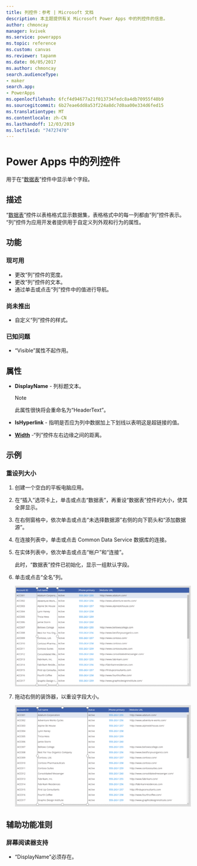 ```yaml
---
title: 列控件：参考 | Microsoft 文档
description: 本主题提供有关 Microsoft Power Apps 中的列控件的信息。
author: chmoncay
manager: kvivek
ms.service: powerapps
ms.topic: reference
ms.custom: canvas
ms.reviewer: tapanm
ms.date: 06/05/2017
ms.author: chmoncay
search.audienceType:
- maker
search.app:
- PowerApps
ms.openlocfilehash: 6fcf4d94677a21f013734fedc8a4db70955f40b9
ms.sourcegitcommit: 6b27eae6dd8a53f224a8dc7d0aa00e334d6fed15
ms.translationtype: MT
ms.contentlocale: zh-CN
ms.lasthandoff: 12/03/2019
ms.locfileid: "74727470"
---
```

# <a name="column-control-in-power-apps"></a>Power Apps 中的列控件
用于在“[数据表](control-data-table.md)”控件中显示单个字段。

## <a name="description"></a>描述
“[数据表](control-data-table.md)”控件以表格格式显示数据集，表格格式中的每一列都由“列”控件表示。 “列”控件为应用开发者提供用于自定义列外观和行为的属性。

## <a name="capabilities"></a>功能
### <a name="now-available"></a>现可用
* 更改“列”控件的宽度。
* 更改“列”控件的文本。
* 通过单击或点击“列”控件中的值进行导航。

### <a name="not-yet-available"></a>尚未推出
* 自定义“列”控件的样式。

### <a name="known-issues"></a>已知问题
* “Visible”属性不起作用。

## <a name="properties"></a>属性
* **DisplayName** - 列标题文本。
  
  > [!NOTE]
  > 此属性很快将会重命名为“HeaderText”。
  > 
  > 
* **IsHyperlink** - 指明是否应为列中数据加上下划线以表明这是超链接的值。
* [**Width**](properties-size-location.md) -“列”控件左右边缘之间的距离。

## <a name="examples"></a>示例
### <a name="resize-a-column"></a>重设列大小
1. 创建一个空白的平板电脑应用。
2. 在“插入”选项卡上，单击或点击“数据表”，再重设“数据表”控件的大小，使其全屏显示。
3. 在右侧窗格中，依次单击或点击“未选择数据源”右侧的向下箭头和“添加数据源”。
4. 在连接列表中，单击或点击 Common Data Service 数据库的连接。
5. 在实体列表中，依次单击或点击“帐户”和“连接”。
   
    此时，“数据表”控件已初始化，显示一组默认字段。
6. 单击或点击“全名”列。
   
    ![已选择“列”控件](./media/control-column/pre-resize-column.png)
7. 拖动右侧的装饰器，以重设字段大小。
   
    ![重设大小后的“列”控件](./media/control-column/post-resize-column.png)


## <a name="accessibility-guidelines"></a>辅助功能准则
### <a name="screen-reader-support"></a>屏幕阅读器支持
* “DisplayName”必须存在。
